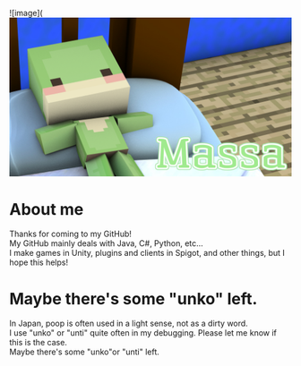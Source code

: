 ![image](![タイトル](https://github.com/Massa-san/Massa-san/blob/main/image.png)
# About me
Thanks for coming to my GitHub!  
My GitHub mainly deals with Java, C#, Python, etc...  
I make games in Unity, plugins and clients in Spigot, and other things, but I hope this helps!  

# Maybe there's some "unko" left.
In Japan, poop is often used in a light sense, not as a dirty word.  
I use "unko" or "unti" quite often in my debugging. Please let me know if this is the case.  
Maybe there's some "unko"or "unti" left.  

